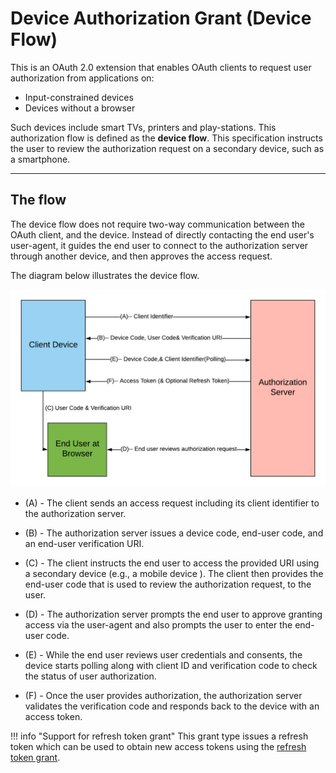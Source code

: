 # Device Authorization Grant (Device Flow)

This is an OAuth 2.0 extension that enables OAuth clients to request user authorization from applications on:

- Input-constrained devices
- Devices without a browser

Such devices include smart TVs, printers and play-stations. This authorization flow is defined as the **device flow**.
This specification instructs the user to review the authorization request on a secondary device, such as a smartphone.

---

## The flow

The device flow does not require two-way communication between the OAuth client, and the device. Instead of directly
contacting the end user's user-agent, it guides the end user to connect to the authorization server through another device,
and then approves the access request.

The diagram below illustrates the device flow.

![Device flow](../../../assets/img/concepts/deviceflow.png)


- (A) - The client sends an access request including its client identifier to the authorization server.

- (B) - The authorization server issues a device code, end-user code, and an end-user verification URI.

- (C) - The client instructs the end user to access the provided URI using a secondary device (e.g., a mobile device ). The client then provides the end-user code that is used to review the authorization request, to the user.

- (D) - The authorization server prompts the end user to approve granting access via the user-agent and also prompts the user to enter the end-user code.

- (E) - While the end user reviews user credentials and consents, the device starts polling along with client ID and verification code to check the status of user authorization.

- (F) - Once the user provides authorization, the authorization server validates the verification code and responds back to the device with an access token.


!!! info "Support for refresh token grant"
	This grant type issues a refresh token which can be used to obtain new access tokens using the [refresh token grant](../refresh-token-grant).

